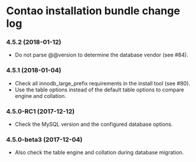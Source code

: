 # Contao installation bundle change log

### 4.5.2 (2018-01-12)

 * Do not parse @@version to determine the database vendor (see #84).

### 4.5.1 (2018-01-04)

 * Check all innodb_large_prefix requirements in the install tool (see #80).
 * Use the table options instead of the default table options to compare engine and collation.

### 4.5.0-RC1 (2017-12-12)

 * Check the MySQL version and the configured database options.

### 4.5.0-beta3 (2017-12-04)

 * Also check the table engine and collation during database migration.
